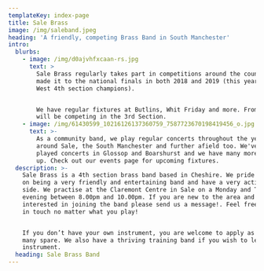 ```yaml
---
templateKey: index-page
title: Sale Brass
image: /img/saleband.jpeg
heading: 'A friendly, competing Brass Band in South Manchester'
intro:
  blurbs:
    - image: /img/d0ajvhfxcaan-rs.jpg
      text: >
        Sale Brass regularly takes part in competitions around the country. We
        made it to the national finals in both 2018 and 2019 (this year as North
        West 4th section champions).


        We have regular fixtures at Butlins, Whit Friday and more. From 2020 we
        will be competing in the 3rd Section.
    - image: /img/61430599_10216126137360759_7587723670198419456_o.jpg
      text: >-
        As a community band, we play regular concerts throughout the year in and
        around Sale, the South Manchester and further afield too. We've recently
        played concerts in Glossop and Boarshurst and we have many more lined
        up. Check out our events page for upcoming fixtures. 
  description: >-
    Sale Brass is a 4th section brass band based in Cheshire. We pride ourselves
    on being a very friendly and entertaining band and have a very active social
    side. We practise at the Claremont Centre in Sale on a Monday and Thursday
    evening between 8.00pm and 10.00pm. If you are new to the area and are
    interested in joining the band please send us a message!. Feel free to get
    in touch no matter what you play!


    If you don’t have your own instrument, you are welcome to apply as we have
    many spare. We also have a thriving training band if you wish to learn an
    instrument.
  heading: Sale Brass Band
---
```


